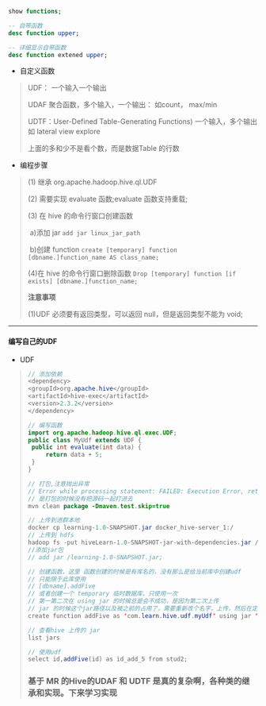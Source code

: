 ```sql
show functions;

-- 自带函数
desc function upper;

-- 详细显示自带函数
desc function extened upper;
```

* 自定义函数

> UDF： 一个输入一个输出
>
> UDAF 聚合函数，多个输入，一个输出： 如count， max/min
>
> UDTF：User-Defined Table-Generating Functions) 一个输入，多个输出 如 lateral view explore
>
> 上面的多和少不是看个数，而是数据Table 的行数

* 编程步骤

> (1) 继承 org.apache.hadoop.hive.ql.UDF
>
> (2) 需要实现 evaluate 函数;evaluate 函数支持重载;
>
> (3) 在 hive 的命令行窗口创建函数
>
> ​         a)添加 jar `add jar linux_jar_path`
>
> ​		b)创建 function `create [temporary] function [dbname.]function_name AS class_name;`
>
> (4)在 hive 的命令行窗口删除函数 `Drop [temporary] function [if exists] [dbname.]function_name;`
>
> **注意事项**
>
> (1)UDF 必须要有返回类型，可以返回 null，但是返回类型不能为 void;

---

#### 编写自己的UDF

* UDF

> ```java
> // 添加依赖
> <dependency>
> <groupId>org.apache.hive</groupId>
> <artifactId>hive-exec</artifactId>
> <version>2.3.2</version>
> </dependency>
> 
> // 编写函数
> import org.apache.hadoop.hive.ql.exec.UDF;
> public class MyUdf extends UDF {
>  public int evaluate(int data) {
>      return data + 5;
>  }
> }
> 
> // 打包,注意抛出异常
> // Error while processing statement: FAILED: Execution Error, return code 1 from org.apache.hadoop.hive.ql.exec.FunctionTask
> // 是打包的时候没有把源码一起打进去
> mvn clean package -Dmaven.test.skip=true
> 
> // 上传到进群本地
> docker cp learning-1.0-SNAPSHOT.jar docker_hive-server_1:/
> // 上传到 hdfs
> hadoop fs -put hiveLearn-1.0-SNAPSHOT-jar-with-dependencies.jar /
> //添加jar包
> // add jar /learning-1.0-SNAPSHOT.jar;
> 
> // 创建函数，这里 函数创建的时候是有库名的，没有那么是给当前库中创建udf
> // 只能限于此库使用
> // [dbname].addFive
> // 或者创建一个 temporary 临时数据库，只使用一次
> // 第一第二次在 using jar 的时候总是会不成功，是因为第二次上传
> // jar 的时候这个jar路径以及被之前的占用了，需要重新改个名字，上传，然后在定义函数就可以生效
> create function addFive as 'com.learn.hive.udf.myUdf' using jar 'hiveLearn-1.0-SNAPSHOT-jar-with-dependencies.jar';
> 
> // 查看hive 上传的 jar
> list jars
> 
> // 使用udf
> select id,addFive(id) as id_add_5 from stud2;
> ```
>
> ### 基于 MR 的Hive的UDAF 和 UDTF 是真的复杂啊，各种类的继承和实现。下来学习实现
>
> 









 
